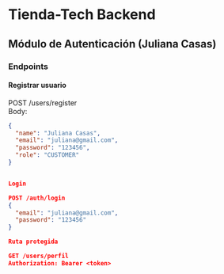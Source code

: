 # Tienda-Tech Backend

## Módulo de Autenticación (Juliana Casas)

### Endpoints

#### Registrar usuario
POST /users/register  
Body:
```json
{
  "name": "Juliana Casas",
  "email": "juliana@gmail.com",
  "password": "123456",
  "role": "CUSTOMER"
}


Login

POST /auth/login 
{
  "email": "juliana@gmail.com",
  "password": "123456"
}

Ruta protegida

GET /users/perfil
Authorization: Bearer <token>
